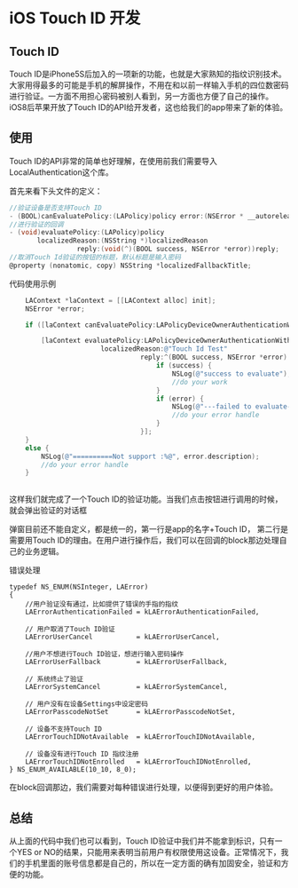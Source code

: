 iOS Touch ID 开发
===

## Touch ID


Touch ID是iPhone5S后加入的一项新的功能，也就是大家熟知的指纹识别技术。大家用得最多的可能是手机的解屏操作，不用在和以前一样输入手机的四位数密码进行验证。一方面不用担心密码被别人看到，另一方面也方便了自己的操作。iOS8后苹果开放了Touch ID的API给开发者，这也给我们的app带来了新的体验。

## 使用

Touch ID的API非常的简单也好理解，在使用前我们需要导入LocalAuthentication这个库。



首先来看下头文件的定义：

```objective-c
//验证设备是否支持Touch ID
- (BOOL)canEvaluatePolicy:(LAPolicy)policy error:(NSError * __autoreleasing *)error;
//进行验证的回调
- (void)evaluatePolicy:(LAPolicy)policy
       localizedReason:(NSString *)localizedReason
                 reply:(void(^)(BOOL success, NSError *error))reply;
//取消Touch Id验证的按钮的标题，默认标题是输入密码
@property (nonatomic, copy) NSString *localizedFallbackTitle;

```


代码使用示例

```objective-c
    LAContext *laContext = [[LAContext alloc] init];
    NSError *error;

    if ([laContext canEvaluatePolicy:LAPolicyDeviceOwnerAuthenticationWithBiometrics error:&error]) {

        [laContext evaluatePolicy:LAPolicyDeviceOwnerAuthenticationWithBiometrics
                       localizedReason:@"Touch Id Test"
                                 reply:^(BOOL success, NSError *error) {
                                     if (success) {
                                         NSLog(@"success to evaluate");
                                         //do your work
                                     }
                                     if (error) {
                                         NSLog(@"---failed to evaluate---error: %@---", error.description);
                                         //do your error handle
                                     }
                                 }];
    }
    else {
        NSLog(@"==========Not support :%@", error.description);
        //do your error handle
    }
    
```

这样我们就完成了一个Touch ID的验证功能。当我们点击按钮进行调用的时候，就会弹出验证的对话框


弹窗目前还不能自定义，都是统一的，第一行是app的名字+Touch ID， 第二行是需要用Touch ID的理由。在用户进行操作后，我们可以在回调的block那边处理自己的业务逻辑。

错误处理

```
typedef NS_ENUM(NSInteger, LAError)
{
    //用户验证没有通过，比如提供了错误的手指的指纹
    LAErrorAuthenticationFailed = kLAErrorAuthenticationFailed,

    // 用户取消了Touch ID验证
    LAErrorUserCancel           = kLAErrorUserCancel,

    //用户不想进行Touch ID验证，想进行输入密码操作
    LAErrorUserFallback         = kLAErrorUserFallback,

    // 系统终止了验证
    LAErrorSystemCancel         = kLAErrorSystemCancel,

    // 用户没有在设备Settings中设定密码
    LAErrorPasscodeNotSet       = kLAErrorPasscodeNotSet,

    // 设备不支持Touch ID
    LAErrorTouchIDNotAvailable  = kLAErrorTouchIDNotAvailable,

    // 设备没有进行Touch ID 指纹注册
    LAErrorTouchIDNotEnrolled   = kLAErrorTouchIDNotEnrolled,
} NS_ENUM_AVAILABLE(10_10, 8_0);
```

在block回调那边，我们需要对每种错误进行处理，以便得到更好的用户体验。

## 总结

从上面的代码中我们也可以看到，Touch ID验证中我们并不能拿到标识，只有一个YES or NO的结果，只能用来表明当前用户有权限使用这设备。正常情况下，我们的手机里面的账号信息都是自己的，所以在一定方面的确有加固安全，验证和方便的功能。
